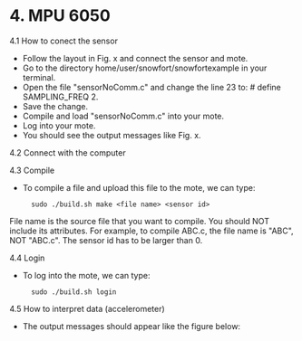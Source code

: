 # **4. MPU 6050**

4.1 How to conect the sensor

* Follow the layout in Fig. x and connect the sensor and mote.
* Go to the directory home/user/snowfort/snowfortexample in your terminal.
* Open the file "sensorNoComm.c" and change the line 23 to: #   define SAMPLING_FREQ 2. 
* Save the change.
* Compile and load "sensorNoComm.c" into your mote.
* Log into your mote.
* You should see the output messages like Fig. x.

4.2 Connect with the computer



4.3 Compile

* To compile a file and upload this file to the mote, we can type:

		sudo ./build.sh make <file name> <sensor id>

File name is the source file that you want to compile. You should NOT include its attributes. For example, to compile ABC.c, the file name is "ABC", NOT "ABC.c". The sensor id has to be larger than 0.

4.4 Login

* To log into the mote, we can type:

		sudo ./build.sh login

4.5 How to interpret data (accelerometer)

* The output messages should appear like the figure below:
